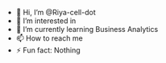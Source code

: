 - 👋 Hi, I’m @Riya-cell-dot
- 👀 I’m interested in 
- 🌱 I’m currently learning Business Analytics
- 📫 How to reach me
- ⚡ Fun fact: Nothing

<!---
Riya-cell-dot/Riya-cell-dot is a ✨ special ✨ repository because its `README.md` (this file) appears on your GitHub profile.
You can click the Preview link to take a look at your changes.
--->
